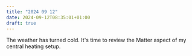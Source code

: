 ```yaml
---
title: "2024 09 12"
date: 2024-09-12T08:35:01+01:00
draft: true
---
```


The weather has turned cold. It's time to review the Matter aspect of my central heating setup.